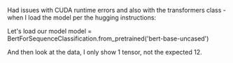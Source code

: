 Had issues with CUDA runtime errors and also with the transformers class - when I load the model per the hugging instructions:

Let's load our model
model = BertForSequenceClassification.from_pretrained('bert-base-uncased')

And then look at the data, I only show 1 tensor, not the expected 12. 
